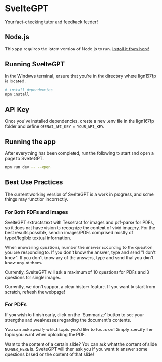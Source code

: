 # SvelteGPT

Your fact-checking tutor and feedback feeder!

## Node.js

This app requires the latest version of Node.js to run. [Install it from here!](https://nodejs.org/en)


## Running SvelteGPT

In the Windows terminal, ensure that you're in the directory where lign167fp is located. 

```bash
# install dependencies 
npm install
```

## API Key

Once you've installed dependencies, create a new .env file in the lign167fp folder and define `OPENAI_API_KEY = YOUR_API_KEY`.


## Running the app

After everything has been completed, run the following to start and open a page to SvelteGPT.

```bash
npm run dev -- --open
```

## Best Use Practices

The current working version of SvelteGPT is a work in progress, and some things may function incorrectly.

### For Both PDFs and Images
SvelteGPT extracts text with Tesseract for images and pdf-parse for PDFs, so it does not have vision to recognize the content of vivid imagery. For the best results possible, send in images/PDFs comprised mostly of typed/legible textual information. 

When answering questions, number the answer according to the question you are responding to. If you don't know the answer, type and send "I don't know". If you don't know any of the answers, type and send that you don't know any of them. 

Currently, SvelteGPT will ask a maximum of 10 questions for PDFs and 3 questions for single images. 

Currently, we don't support a clear history feature. If you want to start from scratch, refresh the webpage!

### For PDFs

If you wish to finish early, click on the 'Summarize' button to see your strengths and weaknesses regarding the document's contents.

You can ask specify which topic you'd like to focus on! Simply specify the topic you want when uploading the PDF. 

Want to the content of a certain slide? You can ask what the content of slide `NUMBER_HERE` is. SvelteGPT will then ask you if you want to answer some questions based on the content of that slide!

